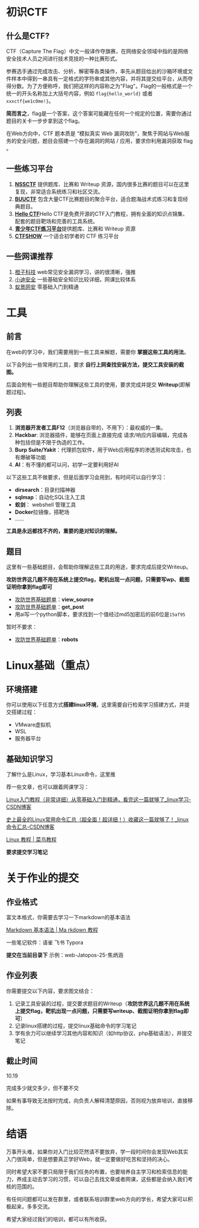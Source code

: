 # 初识CTF
## 什么是CTF?
CTF（Capture The Flag）中文一般译作夺旗赛，在网络安全领域中指的是网络安全技术人员之间进行技术竞技的一种比赛形式。 

参赛选手通过完成攻击、分析，解密等各类操作，率先从题目给出的沙箱环境或文件样本中得到一串具有一定格式的字符串或其他内容，并将其提交给平台，从而夺得分数。为了方便称呼，我们把这样的内容称之为"Flag"。Flag的一般格式是一个统一的开头名称加上大括号内容，例如 `flag{hello_world}` 或者 `xxxctf{we1c0me!}`。 

**简而言之**，flag是一个答案，这个答案可能藏在任何一个规定的位置，需要你通过题目的关卡一步步拿到这个flag。 

在Web方向中，CTF 题本质是 “模拟真实 Web 漏洞攻防”，聚焦于网站与Web服务的安全问题，题目会搭建一个存在漏洞的网站 / 应用，要求你利用漏洞获取 flag 。

## 一些练习平台
1. [**NSSCTF**](https://www.nssctf.cn/) 提供题库、比赛和 Writeup 资源，国内很多比赛的题目可以在这里复现，非常适合系统练习和社区交流。
2. [**BUUCTF**](https://buuoj.cn/) 包含大量CTF比赛题目的聚合平台，适合题海战术式练习和复现经典题目。
3. [**Hello CTF**](https://hello-ctf.com/)Hello CTF是免费开源的CTF入门教程，拥有全面的知识点锦集、配套的题目靶场和完善的工具系统。
4. [**青少年CTF练习平台**](https://www.qsnctf.com)提供题库、比赛和 Writeup 资源
5. [**CTFSHOW**](https://ctf.show/) 一个适合初学者的 CTF 练习平台

## 一些网课推荐
1. [橙子科技](https://space.bilibili.com/271803648?spm_id_from=333.337.search-card.all.click) web常见安全漏洞学习，讲的很清晰，强推
2. [小迪安全](https://www.bilibili.com/video/BV1JZ4y1c7ro/?spm_id_from=333.337.search-card.all.click) 一些基础安全知识比较详细，网课比较体系
3. [蚁景网安](https://www.bilibili.com/video/BV1JD4y1b778/?spm_id_from=333.337.search-card.all.click&vd_source=6e75fa4663bf3074faec16dc03336d26) 零基础入门到精通

# 工具
## 前言
在web的学习中，我们需要用到一些工具来解题，需要你 **掌握这些工具的用法**。

以下会列出一些常用的工具，要求 **自行上网查找安装方法，提交工具安装的截图。**

后面会附有一些题目帮助你理解这些工具的使用，要求完成并提交 **Writeup**(即解题过程)。

## 列表
1. **浏览器开发者工具F12**（浏览器自带的，不用下）：最权威的一集。 
2. **Hackbar**: 浏览器插件，能够在页面上直接完成 请求/响应内容编辑，完成各种包括但是不限于伪造的工作。 
3. **Burp Suite/Yakit**：代理抓包软件，用于Web应用程序的渗透测试和攻击，也有爆破等功能
4. **AI**：有不懂的都可以问，初学一定要利用好AI

以下这些工具不做要求，但是后面学习会用到，有时间可以自行学习：

+ **dirsearch**：目录扫描神器
+ **sqlmap**：自动化SQL注入工具
+ **蚁剑**： webshell 管理工具
+ **Docker**拉镜像，搭靶场
+ ......

**工具是永远都找不齐的，重要的是对知识的理解。**

## 题目
这里有一些基础题目，会帮助你理解这些工具的用途，要求完成后提交Writeup。

**攻防世界这几题不用在系统上提交flag，靶机出现一点问题，只需要写wp、截图证明你拿到flag即可**

+ [攻防世界基础题单](https://adworld.xctf.org.cn/challenges/problem-set-index?id=25)：**view_source**
+ [攻防世界基础题单](https://adworld.xctf.org.cn/challenges/problem-set-index?id=25)：**get_post**
+ 用ai写一个python脚本，要求找到一个值经过md5加密后的前6位是`15af95`

暂时不要求：

+ [攻防世界基础题单](https://adworld.xctf.org.cn/challenges/problem-set-index?id=25)：**robots**

# Linux基础（重点）
## 环境搭建
你可以使用以下任意方式**搭建linux环境**，这里需要自行检索学习搭建方式，并提交搭建过程：

+ VMware虚拟机
+ WSL
+ 服务器平台

## 基础知识学习
了解什么是Linux，学习基本Linux命令，这里推

荐一些文章，也可以跟着网课学习：

[Linux入门教程（非常详细）从零基础入门到精通，看完这一篇就够了_linux学习-CSDN博客](https://blog.csdn.net/bigbangbangbang1/article/details/131575669)

[史上最全的Linux常用命令汇总（超全面！超详细！）收藏这一篇就够了！_linux命令汇总-CSDN博客](https://blog.csdn.net/weixin_44895651/article/details/105289038?ops_request_misc=%257B%2522request%255Fid%2522%253A%2522972f9b1a663c2d6aefefccf5ddd72592%2522%252C%2522scm%2522%253A%252220140713.130102334..%2522%257D&request_id=972f9b1a663c2d6aefefccf5ddd72592&biz_id=0&utm_medium=distribute.pc_search_result.none-task-blog-2~all~top_positive~default-1-105289038-null-null.142%5Ev102%5Epc_search_result_base8&utm_term=linux%E5%B8%B8%E7%94%A8%E5%91%BD%E4%BB%A4%E5%A4%A7%E5%85%A8&spm=1018.2226.3001.4187)

[Linux 教程 | 菜鸟教程](https://www.runoob.com/linux/linux-tutorial.html)

**要求提交学习笔记**

# 关于作业的提交
## 作业格式
富文本格式，你需要去学习一下markdown的基本语法

[Markdown 基本语法 | Ma rkdown 教程](https://markdown.com.cn/basic-syntax/)

一些笔记软件：语雀 飞书 Typora

**提交在当前目录下** 示例：web-Jatopos-25-焦炳涵

## 作业列表
你需要提交以下内容，要求图文结合：

1. 记录工具安装的过程，提交要求题目的Writeup（**攻防世界这几题不用在系统上提交flag，靶机出现一点问题，只需要写writeup、截图证明你拿到flag即可**）
2. 记录linux搭建的过程，提交linux基础命令的学习笔记
3. 学有余力可以继续学习其他内容和知识（如http协议、php基础语法），并提交笔记

## 截止时间
10.19

完成多少就交多少，但不要不交

如果有事导致无法按时完成，向负责人解释清楚原因，否则视为放弃培训，直接移除。

# 结语
万事开头难，如果你对入门比较茫然请不要放弃，学一段时间你会发现Web其实入门很简单，但是想要真正学好Web，就一定要做好吃苦和坚持的决心。

同时希望大家不要只局限于我们任务的布置，也要培养自主学习和检索信息的能力，养成主动去学习的习惯，可以自己去找文章或者网课，这些都是会纳入我们考核的范围的。

有任何问题都可以发在群里，或者联系培训群里web方向的学长，希望大家可以积极起来，多多交流。

希望大家经过我们的培训，都可以有所收获。

